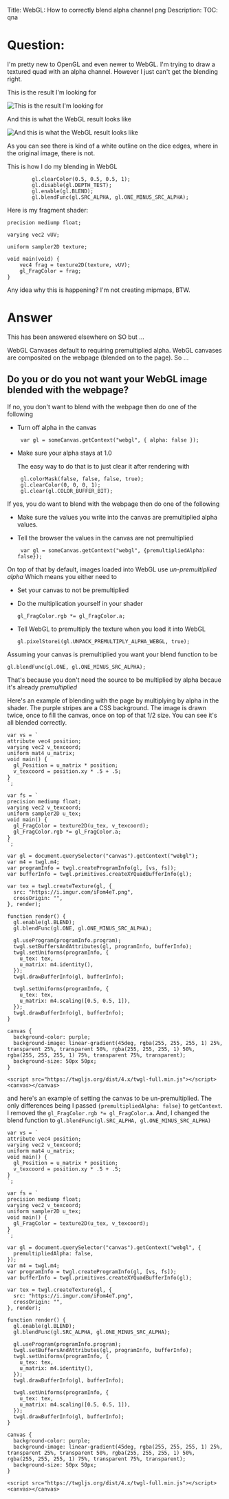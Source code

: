 Title: WebGL: How to correctly blend alpha channel png
Description:
TOC: qna

# Question:

I'm pretty new to OpenGL and even newer to WebGL. I'm trying to draw a textured quad with an alpha channel. However I just can't get the blending right.

This is the result I'm looking for

![This is the result I'm looking for][1]

And this is what the WebGL result looks like

![And this is what the WebGL result looks like][2]

As you can see there is kind of a white outline on the dice edges, where in the original image, there is not. 

This is how I do my blending in WebGL

            gl.clearColor(0.5, 0.5, 0.5, 1);
            gl.disable(gl.DEPTH_TEST);
            gl.enable(gl.BLEND);
            gl.blendFunc(gl.SRC_ALPHA, gl.ONE_MINUS_SRC_ALPHA);

Here is my fragment shader:

    precision mediump float;

    varying vec2 vUV;

    uniform sampler2D texture;

    void main(void) {
        vec4 frag = texture2D(texture, vUV);
        gl_FragColor = frag;
    }

Any idea why this is happening? I'm not creating mipmaps, BTW.

  [1]: http://i.stack.imgur.com/TF3Nf.png
  [2]: http://i.stack.imgur.com/MAvX6.png

# Answer

This has been answered elsewhere on SO but ...

WebGL Canvases default to requiring premultiplied alpha. WebGL canvases are composited on the webpage (blended on to the page). So ...

## Do you or do you not want your WebGL image blended with the webpage?

If no, you don't want to blend with the webpage then do one of the following

*  Turn off alpha in the canvas

        var gl = someCanvas.getContext("webgl", { alpha: false });

*  Make sure your alpha stays at 1.0

   The easy way to do that is to just clear it after rendering with

        gl.colorMask(false, false, false, true);
        gl.clearColor(0, 0, 0, 1);
        gl.clear(gl.COLOR_BUFFER_BIT);

If yes, you do want to blend with the webpage then do one of the following

*  Make sure the values you write into the canvas are premultiplied alpha values.

*  Tell the browser the values in the canvas are not premultiplied

        var gl = someCanvas.getContext("webgl", {premultipliedAlpha: false});

On top of that by default, images loaded into WebGL use *un-premultiplied alpha*  Which means you either need to 

*   Set your canvas to not be premultiplied

*   Do the multiplication yourself in your shader

        gl_FragColor.rgb *= gl_FragColor.a;

*   Tell WebGL to premultiply the texture when you load it into WebGL

        gl.pixelStorei(gl.UNPACK_PREMULTIPLY_ALPHA_WEBGL, true);

Assuming your canvas is premultiplied you want your blend function to be 

    gl.blendFunc(gl.ONE, gl.ONE_MINUS_SRC_ALPHA);

That's because you don't need the source to be multiplied by alpha becaue it's already *premultiplied*

Here's an example of blending with the page by multiplying by alpha in the shader. The purple stripes are a CSS background. The image is drawn twice, once to fill the canvas, once on top of that 1/2 size. You can see it's all blended correctly.

<!-- begin snippet: js hide: false console: true babel: false -->

<!-- language: lang-js -->

    var vs = `
    attribute vec4 position;
    varying vec2 v_texcoord;
    uniform mat4 u_matrix;
    void main() {
      gl_Position = u_matrix * position;
      v_texcoord = position.xy * .5 + .5;
    }
    `;

    var fs = `
    precision mediump float;
    varying vec2 v_texcoord;
    uniform sampler2D u_tex;
    void main() {
      gl_FragColor = texture2D(u_tex, v_texcoord);
      gl_FragColor.rgb *= gl_FragColor.a;
    }
    `;

    var gl = document.querySelector("canvas").getContext("webgl");
    var m4 = twgl.m4;
    var programInfo = twgl.createProgramInfo(gl, [vs, fs]);
    var bufferInfo = twgl.primitives.createXYQuadBufferInfo(gl);

    var tex = twgl.createTexture(gl, { 
      src: "https://i.imgur.com/iFom4eT.png",
      crossOrigin: "",
    }, render);

    function render() {
      gl.enable(gl.BLEND);
      gl.blendFunc(gl.ONE, gl.ONE_MINUS_SRC_ALPHA);
      
      gl.useProgram(programInfo.program);
      twgl.setBuffersAndAttributes(gl, programInfo, bufferInfo);
      twgl.setUniforms(programInfo, {
        u_tex: tex,
        u_matrix: m4.identity(),
      });
      twgl.drawBufferInfo(gl, bufferInfo);

      twgl.setUniforms(programInfo, {
        u_tex: tex,
        u_matrix: m4.scaling([0.5, 0.5, 1]),
      });
      twgl.drawBufferInfo(gl, bufferInfo);
    }

<!-- language: lang-css -->

    canvas {
      background-color: purple;
      background-image: linear-gradient(45deg, rgba(255, 255, 255, 1) 25%, transparent 25%, transparent 50%, rgba(255, 255, 255, 1) 50%, rgba(255, 255, 255, 1) 75%, transparent 75%, transparent);
      background-size: 50px 50px;
    }

<!-- language: lang-html -->

    <script src="https://twgljs.org/dist/4.x/twgl-full.min.js"></script>
    <canvas></canvas>

<!-- end snippet -->

and here's an example of setting the canvas to be un-premultiplied. The only differences being I passed `{premultipliedAlpha: false}` to `getContext`. I removed the `gl_FragColor.rgb *= gl_FragColor.a`. And, I changed the blend function to `gl.blendFunc(gl.SRC_ALPHA, gl.ONE_MINUS_SRC_ALPHA)`

<!-- begin snippet: js hide: true console: true babel: false -->

<!-- language: lang-js -->

    var vs = `
    attribute vec4 position;
    varying vec2 v_texcoord;
    uniform mat4 u_matrix;
    void main() {
      gl_Position = u_matrix * position;
      v_texcoord = position.xy * .5 + .5;
    }
    `;

    var fs = `
    precision mediump float;
    varying vec2 v_texcoord;
    uniform sampler2D u_tex;
    void main() {
      gl_FragColor = texture2D(u_tex, v_texcoord);
    }
    `;

    var gl = document.querySelector("canvas").getContext("webgl", {
      premultipliedAlpha: false,
    });
    var m4 = twgl.m4;
    var programInfo = twgl.createProgramInfo(gl, [vs, fs]);
    var bufferInfo = twgl.primitives.createXYQuadBufferInfo(gl);

    var tex = twgl.createTexture(gl, { 
      src: "https://i.imgur.com/iFom4eT.png",
      crossOrigin: "",
    }, render);

    function render() {
      gl.enable(gl.BLEND);
      gl.blendFunc(gl.SRC_ALPHA, gl.ONE_MINUS_SRC_ALPHA);
      
      gl.useProgram(programInfo.program);
      twgl.setBuffersAndAttributes(gl, programInfo, bufferInfo);
      twgl.setUniforms(programInfo, {
        u_tex: tex,
        u_matrix: m4.identity(),
      });
      twgl.drawBufferInfo(gl, bufferInfo);

      twgl.setUniforms(programInfo, {
        u_tex: tex,
        u_matrix: m4.scaling([0.5, 0.5, 1]),
      });
      twgl.drawBufferInfo(gl, bufferInfo);
    }

<!-- language: lang-css -->

    canvas {
      background-color: purple;
      background-image: linear-gradient(45deg, rgba(255, 255, 255, 1) 25%, transparent 25%, transparent 50%, rgba(255, 255, 255, 1) 50%, rgba(255, 255, 255, 1) 75%, transparent 75%, transparent);
      background-size: 50px 50px;
    }

<!-- language: lang-html -->

    <script src="https://twgljs.org/dist/4.x/twgl-full.min.js"></script>
    <canvas></canvas>

<!-- end snippet -->


